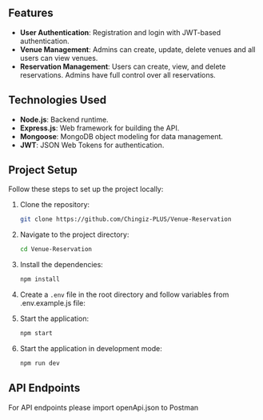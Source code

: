 ## Features

- **User Authentication**: Registration and login with JWT-based authentication.
- **Venue Management**: Admins can create, update, delete venues and all users can view venues.
- **Reservation Management**: Users can create, view, and delete reservations. Admins have full control over all reservations.

## Technologies Used

- **Node.js**: Backend runtime.
- **Express.js**: Web framework for building the API.
- **Mongoose**: MongoDB object modeling for data management.
- **JWT**: JSON Web Tokens for authentication.

## Project Setup

Follow these steps to set up the project locally:

1. Clone the repository:
    ```bash
    git clone https://github.com/Chingiz-PLUS/Venue-Reservation
    ```

2. Navigate to the project directory:
    ```bash
    cd Venue-Reservation
    ```

3. Install the dependencies:
    ```bash
    npm install
    ```

4. Create a `.env` file in the root directory and follow variables from .env.example.js file:


5. Start the application:
    ```bash
    npm start
    ```

5. Start the application in development mode:
    ```bash
    npm run dev
    ```

## API Endpoints

For API endpoints please import openApi.json to Postman



